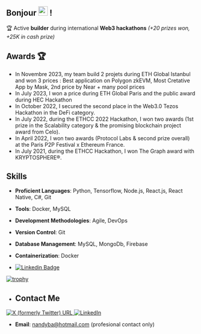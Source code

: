 ## Bonjour <img src="https://media.giphy.com/media/hvRJCLFzcasrR4ia7z/giphy.gif" width="25px"> !

🏆 Active **builder** during international **Web3 hackathons** _(+20 prizes won, +25K in cash prize)_

## Awards 🏆
- In Novembre 2023, my team build 2 projets during ETH Global Istanbul and won 3 prices : Best application on Polygon zkEVM, Most Cretative App by Mask, 2nd price by Near + many pool prices
- In July 2023, I won a price during ETH Global Paris and the public award during HEC Hackathon
- In October 2022, I secured the second place in the Web3.0 Tezos Hackathon in the DeFi category.
- In July 2022, during the ETHCC 2022 Hackathon, I won two awards (1st prize in the Scalability category & the promising blockchain project award from Celo).
- In April 2022, I won two awards (Protocol Labs & second prize overall) at the Paris P2P Festival x Ethereum France.
- In July 2021, during the ETHCC Hackathon, I won The Graph award with KRYPTOSPHERE®.

## Skills

- **Proficient Languages**: Python, Tensorflow, Node.js, React.js, React Native, C#, Git
- **Tools**: Docker, MySQL
- **Development Methodologies**: Agile, DevOps
- **Version Control**: Git
- **Database Management**: MySQL, MongoDb, Firebase
- **Containerization**: Docker

- [![Linkedin Badge](https://img.shields.io/badge/-nandyba-blue?style=flat-square&logo=Linkedin&logoColor=white&link=https://fr.linkedin.com/in/nandyba)](https://www.linkedin.com/in/nandyba)


[![trophy](https://github-trophies.vercel.app/?username=nandyba&row=3&column=3)](https://github.com/ryo-ma/github-profile-trophy)

- ## Contact Me
<a href="https://twitter.com/nandy_ba" target="_blank">
  <img <img alt="X (formerly Twitter) URL" src="https://img.shields.io/badge/twitter-%231DA1F2.svg?&style=for-the-badge&logo=twitter&logoColor=white" />
</a>
<a href="https://linkedin.com/in/nandyba" target="_blank">
  <img alt="LinkedIn" src="https://img.shields.io/badge/linkedin-%230077B5.svg?&style=for-the-badge&logo=linkedin&logoColor=white" />
</a>

- **Email**: nandyba@hotmail.com (profesional contact only)
